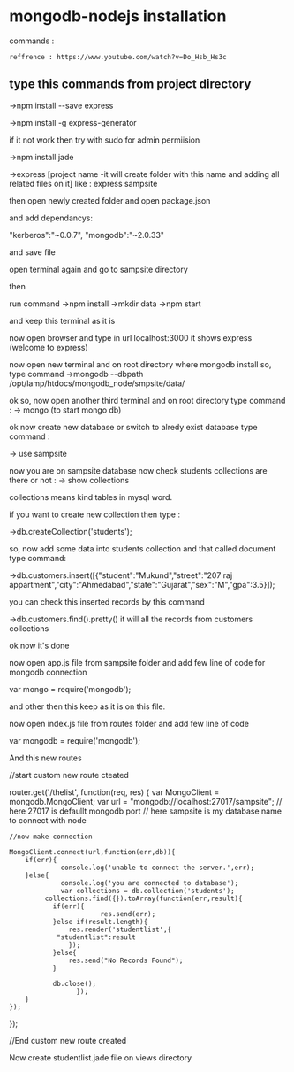 # mongodb-nodejs installation

commands :

	reffrence : https://www.youtube.com/watch?v=Do_Hsb_Hs3c

type this commands from project directory
-----------------------------------------

->npm install --save express

->npm install -g express-generator

if it not work then try with sudo for admin permiision 

->npm install jade

->express [project name -it will create folder with this name and adding all related files on it] like : express sampsite


then open newly created folder and open package.json

and add dependancys:

"kerberos":"~0.0.7",
"mongodb":"~2.0.33"

and save file 

open terminal again and go to sampsite directory

then 

run command 
->npm install
->mkdir data 
->npm start

and keep this terminal as it is


now open browser and type in url localhost:3000 it shows express (welcome to express)


now open new terminal and on root directory where mongodb install so, type command
->mongodb --dbpath /opt/lamp/htdocs/mongodb_node/smpsite/data/

ok so, now open another third terminal and on root directory type command :
-> mongo (to start mongo db)

ok now create new database or switch to alredy exist database 
type command :

-> use sampsite

now you are on sampsite database now check students collections are there or not :
-> show collections

collections means kind tables in mysql word.

if you want to create new collection then type :

->db.createCollection('students');

so, now add some data into students collection and that called document type command:

->db.customers.insert([{"student":"Mukund","street":"207 raj appartment","city":"Ahmedabad","state":"Gujarat","sex":"M","gpa":3.5}]);


you can check this inserted records by this command

->db.customers.find().pretty() 
it will all the records from customers collections


ok now it's done


now open app.js file from sampsite folder and add few line of code for mongodb connection

var mongo = require('mongodb');

and other then this keep as it is on this file.

now open index.js file from routes folder and add few line of code 

var mongodb = require('mongodb');


And this new routes


//start custom new route cteated 

router.get('/thelist', function(req, res) {
	var MongoClient = mongodb.MongoClient;
	var url = "mongodb://localhost:27017/sampsite";
	// here 27017 is defaullt mongodb port 
	// here sampsite is my database name to connect with node

	//now make connection 

	MongoClient.connect(url,function(err,db)){
		if(err){
	             console.log('unable to connect the server.',err);		
		}else{
	             console.log('you are connected to database');
	             var collections = db.collection('students');
		     collections.find({}).toArray(function(err,result){
		       if(err){
                           res.send(err);
		       }else if(result.length){
		           res.render('studentlist',{
				"studentlist":result	
		           });  		
		       }else{
		           res.send("No Records Found");	
		       }

		       db.close();
                     });						
		}
	});	
		
});

//End custom new route created 



Now create studentlist.jade file on views directory


 






